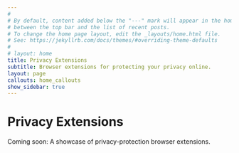 ```yaml
---
#
# By default, content added below the "---" mark will appear in the home page
# between the top bar and the list of recent posts.
# To change the home page layout, edit the _layouts/home.html file.
# See: https://jekyllrb.com/docs/themes/#overriding-theme-defaults
#
# layout: home
title: Privacy Extensions
subtitle: Browser extensions for protecting your privacy online.
layout: page
callouts: home_callouts
show_sidebar: true
---
```


# Privacy Extensions

Coming soon: A showcase of privacy-protection browser extensions.
